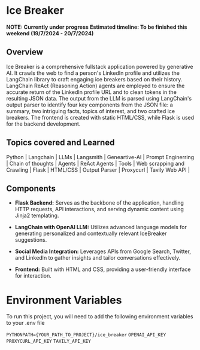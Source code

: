 # Ice Breaker

**NOTE: Currently under progress**
**Estimated timeline: To be finished this weekend (19/7/2024 - 20/7/2024)**

## Overview

Ice Breaker is a comprehensive fullstack application powered by generative AI. It crawls the web to find a person's LinkedIn profile and utilizes the LangChain library to craft engaging ice breakers based on their history. LangChain ReAct (Reasoning Action) agents are employed to ensure the accurate return of the LinkedIn profile URL and to clean tokens in the resulting JSON data. The output from the LLM is parsed using LangChain's output parser to identify four key components from the JSON file: a summary, two intriguing facts, topics of interest, and two crafted ice breakers. The frontend is created with static HTML/CSS, while Flask is used for the backend development.

## Topics covered and Learned
Python | Langchain | LLMs | Langsmith | Geneartive-AI | Prompt Enginerring | Chain of thoughts | Agents | ReAct Agents | Tools | Web scrapping and Crawling | Flask | HTML/CSS | Output Parser | Proxycurl | Tavily Web API |


## Components

- **Flask Backend:** Serves as the backbone of the application, handling HTTP requests, API interactions, and serving dynamic content using Jinja2 templating.

- **LangChain with OpenAI LLM:** Utilizes advanced language models for generating personalized and contextually relevant IceBreaker suggestions.

- **Social Media Integration:** Leverages APIs from Google Search, Twitter, and LinkedIn to gather insights and tailor conversations effectively.

- **Frontend:** Built with HTML and CSS, providing a user-friendly interface for interaction.

# Environment Variables

To run this project, you will need to add the following environment variables to your .env file

`PYTHONPATH={YOUR_PATH_TO_PROJECT}/ice_breaker`
`OPENAI_API_KEY`
`PROXYCURL_API_KEY`
`TAVILY_API_KEY`


